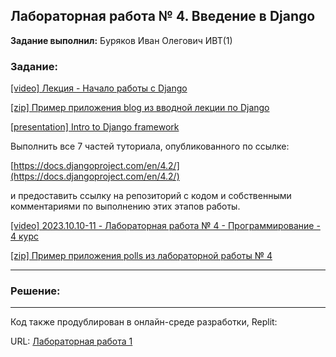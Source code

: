 ## Лабораторная работа № 4. Введение в Django

**Задание выполнил:** Буряков Иван Олегович ИВТ(1)

### Задание: 

[[video] Лекция - Начало работы с Django](https://www.youtube.com/watch?v=GEJCgxJ30Gc&amp;ab_channel=DmitryVlasov)

[[zip] Пример приложения blog из вводной лекции по Django](https://github.com/Buryackov-Ivan/Prog-7SEM-2023/blob/main/LR_4/blog.zip)

[[presentation] Intro to Django framework](https://docs.google.com/presentation/d/1VcQV5zCXmRyYnSkhX0kLoGEYZ5K4rV_MCbtPrj7YvYg/edit?usp=sharing)

Выполнить все 7 частей туториала, опубликованного по ссылке:

[https://docs.djangoproject.com/en/4.2/](https://docs.djangoproject.com/en/4.2/)

 и предоставить ссылку на репозиторий с кодом и собственными комментариями по выполнению этих этапов работы.

[[video] 2023.10.10-11 - Лабораторная работа № 4 - Программирование - 4 курс](https://youtu.be/0QPRwO4VlfI?si=5YKEJBdLVjctBuaf)

[[zip] Пример приложения polls из лабораторной работы № 4](https://github.com/Buryackov-Ivan/Prog-7SEM-2023/blob/main/LR_4/mysite.zip)

___________________________________________
### Решение:
___________________________________________


Код также продублирован в онлайн-среде разработки, Replit:

URL: [Лабораторная работа 1](https://replit.com/@Buryackov-Ivan/)



